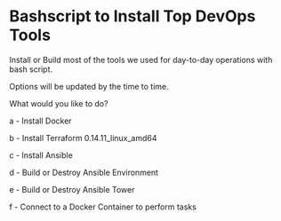 # Bashscript to Install Top DevOps Tools

Install or Build most of the tools we used for day-to-day operations with bash script.

Options will be updated by the time to time.


What would you like to do?

   a - Install Docker
   
   b - Install Terraform 0.14.11_linux_amd64
   
   c - Install Ansible
   
   d - Build or Destroy Ansible Environment
   
   e - Build or Destroy Ansible Tower
   
   f - Connect to a Docker Container to perform tasks
